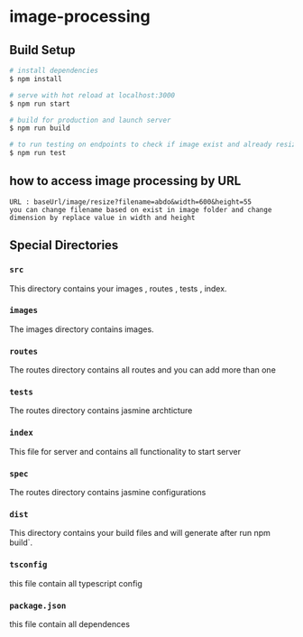 # image-processing

## Build Setup

```bash
# install dependencies
$ npm install

# serve with hot reload at localhost:3000
$ npm run start

# build for production and launch server
$ npm run build

# to run testing on endpoints to check if image exist and already resized or not exist and if image exist and resizing was done now
$ npm run test
```
## how to access image processing by URL
```
URL : baseUrl/image/resize?filename=abdo&width=600&height=55
you can change filename based on exist in image folder and change dimension by replace value in width and height

```
## Special Directories

### `src`

This directory contains your images , routes , tests , index.

### `images`

The images directory contains images.

### `routes`

The routes directory contains all routes and you can add more than one


### `tests`

The routes directory contains jasmine archticture

### `index`

This file for server and contains all functionality to start server

### `spec`

The routes directory contains jasmine configurations

### `dist`

This directory contains your build files and will generate after run npm build`.

### `tsconfig`

this file contain all typescript config

### `package.json`

this file contain all dependences

